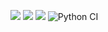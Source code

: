 <a href="https://codeclimate.com/github/Hyppogriff/python-project-lvl1/maintainability"><img src="https://api.codeclimate.com/v1/badges/419a6e90f3bd4e1769aa/maintainability" /></a>
<a href="https://codeclimate.com/github/Hyppogriff/python-project-lvl1/test_coverage"><img src="https://api.codeclimate.com/v1/badges/419a6e90f3bd4e1769aa/test_coverage" /></a>
<a href="https://travis-ci.org/Hyppogriff/python-project-lvl1"><img src="https://travis-ci.org/Hyppogriff/python-project-lvl1.svg?branch=master"></a>
![Python CI](https://github.com/Hyppogriff/python-project-lvl1/workflows/main/badge.svg?branch=feature-1)

